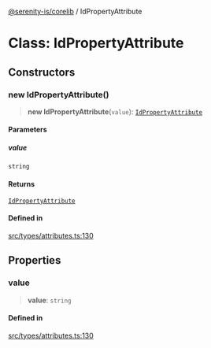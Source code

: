 [@serenity-is/corelib](../README.md) / IdPropertyAttribute

# Class: IdPropertyAttribute

## Constructors

### new IdPropertyAttribute()

> **new IdPropertyAttribute**(`value`): [`IdPropertyAttribute`](IdPropertyAttribute.md)

#### Parameters

##### value

`string`

#### Returns

[`IdPropertyAttribute`](IdPropertyAttribute.md)

#### Defined in

[src/types/attributes.ts:130](https://github.com/serenity-is/serenity/blob/master/packages/corelib/src/types/attributes.ts#L130)

## Properties

### value

> **value**: `string`

#### Defined in

[src/types/attributes.ts:130](https://github.com/serenity-is/serenity/blob/master/packages/corelib/src/types/attributes.ts#L130)
